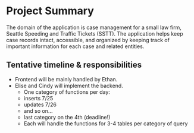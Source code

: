# Project Summary

The domain of the application is case management for a small law firm, Seattle Speeding and Traffic Tickets (SSTT).
The application helps keep case records intact, accessible, and organized by keeping track of important information for
each case and related entities.


## Tentative timeline & responsibilities 
- Frontend will be mainly handled by Ethan.
- Elise and Cindy will implement the backend.
  -  One category of functions per day:
    -  inserts 7/25
    -  updates 7/26
    -  and so on...
    -  last category on the 4th (deadline!)
   - Each will handle the functions for 3-4 tables per category of query

